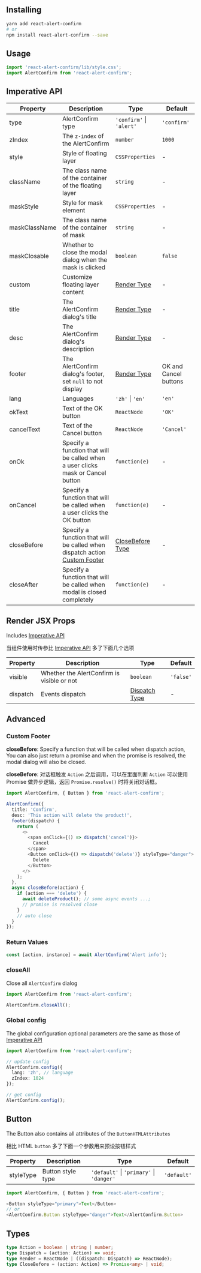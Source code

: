 ## Installing

```bash
yarn add react-alert-confirm
# or
npm install react-alert-confirm --save
```

## Usage

```typescript
import 'react-alert-confirm/lib/style.css';
import AlertConfirm from 'react-alert-confirm';
```

## Imperative API

| Property      | Description                                                                         | Type                         | Default               |
| ------------- | ----------------------------------------------------------------------------------- | ---------------------------- | --------------------- |
| type          | AlertConfirm type                                                                   | `'confirm'` &#124; `'alert'` | `'confirm'`           |
| zIndex        | The `z-index` of the AlertConfirm                                                   | `number`                     | `1000`                |
| style         | Style of floating layer                                                             | `CSSProperties`              | -                     |
| className     | The class name of the container of the floating layer                               | `string`                     | -                     |
| maskStyle     | Style for mask element                                                              | `CSSProperties`              | -                     |
| maskClassName | The class name of the container of mask                                             | `string`                     | -                     |
| maskClosable  | Whether to close the modal dialog when the mask is clicked                          | `boolean`                    | `false`               |
| custom        | Customize floating layer content                                                    | [Render Type](#types)        | -                     |
| title         | The AlertConfirm dialog's title                                                     | [Render Type](#types)        | -                     |
| desc          | The AlertConfirm dialog's description                                               | [Render Type](#types)        | -                     |
| footer        | The AlertConfirm dialog's footer, set `null` to not display                         | [Render Type](#types)        | OK and Cancel buttons |
| lang          | Languages                                                                           | `'zh'` &#124; `'en'`         | `'en'`                |
| okText        | Text of the OK button                                                               | `ReactNode`                  | `'OK'`                |
| cancelText    | Text of the Cancel button                                                           | `ReactNode`                  | `'Cancel'`            |
| onOk          | Specify a function that will be called when a user clicks mask or Cancel button     | `function(e)`                | -                     |
| onCancel      | Specify a function that will be called when a user clicks the OK button             | `function(e)`                | -                     |
| closeBefore   | Specify a function that will be called when dispatch action [Custom Footer](#custom-footer) | [CloseBefore Type](#types)   | -                     |
| closeAfter    | Specify a function that will be called when modal is closed completely              | `function(e)`                | -                     |

## Render JSX Props

Includes [Imperative API](#imperative-api)

当组件使用时传参比 [Imperative API](#imperative-api) 多了下面几个选项

| Property | Description                                | Type                    | Default   |
| -------- | ------------------------------------------ | ----------------------- | --------- |
| visible  | Whether the AlertConfirm is visible or not | `boolean`               | `'false'` |
| dispatch | Events dispatch                            | [Dispatch Type](#types) | -         |

## Advanced

### Custom Footer

**closeBefore**: Specify a function that will be called when dispatch action, You can also just return a promise and when the promise is resolved, the modal dialog will also be closed.

**closeBefore**: 对话框触发 `Action` 之后调用，可以在里面判断 `Action` 可以使用 Promise 做异步逻辑，返回 `Promise.resolve()` 时将关闭对话框。

```typescript jsx
import AlertConfirm, { Button } from 'react-alert-confirm';

AlertConfirm({
  title: 'Confirm',
  desc: 'This action will delete the product!',
  footer(dispatch) {
    return (
      <>
        <span onClick={() => dispatch('cancel')}>
          Cancel
        </span>
        <Button onClick={() => dispatch('delete')} styleType="danger">
          Delete
        </Button>
      </>
    );
  },
  async closeBefore(action) {
    if (action === 'delete') {
      await deleteProduct(); // some async events ...;
      // promise is resolved close
    }
    // auto close
  }
});
```

### Return Values

```typescript jsx
const [action, instance] = await AlertConfirm('Alert info');
```

### closeAll

Close all `AlertConfirm` dialog

```typescript jsx
import AlertConfirm from 'react-alert-confirm';

AlertConfirm.closeAll();
```

### Global config

The global configuration optional parameters are the same as those of [Imperative API](#imperative-api)

```typescript jsx
import AlertConfirm from 'react-alert-confirm';

// update config
AlertConfirm.config({
  lang: 'zh', // language
  zIndex: 1024
});

// get config
AlertConfirm.config();
```

## Button

The Button also contains all attributes of the `ButtonHTMLAttributes`

相比 HTML `button` 多了下面一个参数用来预设按钮样式

| Property  | Description       | Type                                             | Default     |
| --------- | ----------------- | ------------------------------------------------ | ----------- |
| styleType | Button style type | `'default'` &#124; `'primary'` &#124; `'danger'` | `'default'` |

```typescript jsx
import AlertConfirm, { Button } from 'react-alert-confirm';

<Button styleType="primary">Text</Button>
// or
<AlertConfirm.Button styleType="danger">Text</AlertConfirm.Button>
```

## Types

```typescript
type Action = boolean | string | number;
type Dispatch = (action: Action) => void;
type Render = ReactNode | ((dispatch: Dispatch) => ReactNode);
type CloseBefore = (action: Action) => Promise<any> | void;
```
